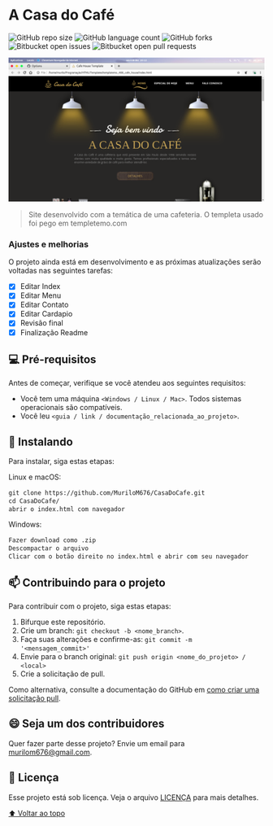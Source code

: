 # A Casa do Café

<!---Esses são exemplos. Veja https://shields.io para outras pessoas ou para personalizar este conjunto de escudos. Você pode querer incluir dependências, status do projeto e informações de licença aqui--->

![GitHub repo size](https://img.shields.io/github/repo-size/MuriloM676/README-template?style=for-the-badge)
![GitHub language count](https://img.shields.io/github/languages/count/MuriloM676/README-template?style=for-the-badge)
![GitHub forks](https://img.shields.io/github/forks/MuriloM676/README-template?style=for-the-badge)
![Bitbucket open issues](https://img.shields.io/bitbucket/issues/MuriloM676/README-template?style=for-the-badge)
![Bitbucket open pull requests](https://img.shields.io/bitbucket/pr-raw/MuriloM676/README-template?style=for-the-badge)

<img src="https://github.com/MuriloM676/CasaDoCafe/blob/master/img/Captura%20de%20tela%20de%202020-12-04%2020-12-07.png" alt="exemplo imagem">

> Site desenvolvido com a temática de uma cafeteria. O templeta usado foi pego em templetemo.com

### Ajustes e melhorias

O projeto ainda está em desenvolvimento e as próximas atualizações serão voltadas nas seguintes tarefas:

- [x] Editar Index
- [x] Editar Menu
- [x] Editar Contato
- [x] Editar Cardapio
- [x] Revisão final
- [x] Finalização Readme 

## 💻 Pré-requisitos

Antes de começar, verifique se você atendeu aos seguintes requisitos:
<!---Estes são apenas requisitos de exemplo. Adicionar, duplicar ou remover conforme necessário--->
* Você tem uma máquina `<Windows / Linux / Mac>`. Todos sistemas operacionais são compatíveis.
* Você leu `<guia / link / documentação_relacionada_ao_projeto>`.

## 🚀 Instalando

Para instalar, siga estas etapas:

Linux e macOS:
```
git clone https://github.com/MuriloM676/CasaDoCafe.git
cd CasaDoCafe/
abrir o index.html com navegador
```

Windows:
```
Fazer download como .zip
Descompactar o arquivo
Clicar com o botão direito no index.html e abrir com seu navegador
```

## 📫 Contribuindo para o projeto
<!---Se o seu README for longo ou se você tiver algum processo ou etapas específicas que deseja que os contribuidores sigam, considere a criação de um arquivo CONTRIBUTING.md separado--->
Para contribuir com o projeto, siga estas etapas:

1. Bifurque este repositório.
2. Crie um branch: `git checkout -b <nome_branch>`.
3. Faça suas alterações e confirme-as: `git commit -m '<mensagem_commit>'`
4. Envie para o branch original: `git push origin <nome_do_projeto> / <local>`
5. Crie a solicitação de pull.

Como alternativa, consulte a documentação do GitHub em [como criar uma solicitação pull](https://help.github.com/en/github/collaborating-with-issues-and-pull-requests/creating-a-pull-request).

## 😄 Seja um dos contribuidores<br>

Quer fazer parte desse projeto? Envie um email para murilom676@gmail.com.

## 📝 Licença

Esse projeto está sob licença. Veja o arquivo [LICENÇA](LICENSE.md) para mais detalhes.

[⬆ Voltar ao topo](#nome-do-projeto)<br>
